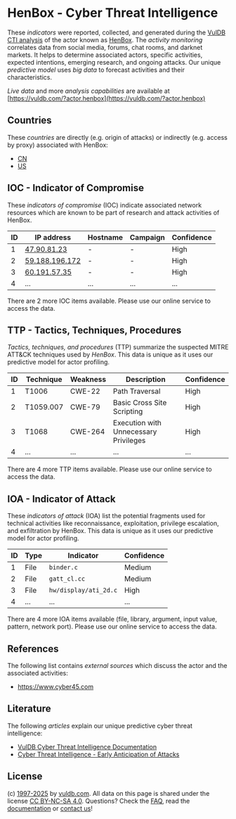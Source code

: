# HenBox - Cyber Threat Intelligence

These _indicators_ were reported, collected, and generated during the [VulDB CTI analysis](https://vuldb.com/?kb.cti) of the actor known as [HenBox](https://vuldb.com/?actor.henbox). The _activity monitoring_ correlates data from social media, forums, chat rooms, and darknet markets. It helps to determine associated actors, specific activities, expected intentions, emerging research, and ongoing attacks. Our unique _predictive model_ uses _big data_ to forecast activities and their characteristics.

_Live data_ and more _analysis capabilities_ are available at [https://vuldb.com/?actor.henbox](https://vuldb.com/?actor.henbox)

## Countries

These _countries_ are directly (e.g. origin of attacks) or indirectly (e.g. access by proxy) associated with HenBox:

* [CN](https://vuldb.com/?country.cn)
* [US](https://vuldb.com/?country.us)

## IOC - Indicator of Compromise

These _indicators of compromise_ (IOC) indicate associated network resources which are known to be part of research and attack activities of HenBox.

ID | IP address | Hostname | Campaign | Confidence
-- | ---------- | -------- | -------- | ----------
1 | [47.90.81.23](https://vuldb.com/?ip.47.90.81.23) | - | - | High
2 | [59.188.196.172](https://vuldb.com/?ip.59.188.196.172) | - | - | High
3 | [60.191.57.35](https://vuldb.com/?ip.60.191.57.35) | - | - | High
4 | ... | ... | ... | ...

There are 2 more IOC items available. Please use our online service to access the data.

## TTP - Tactics, Techniques, Procedures

_Tactics, techniques, and procedures_ (TTP) summarize the suspected MITRE ATT&CK techniques used by _HenBox_. This data is unique as it uses our predictive model for actor profiling.

ID | Technique | Weakness | Description | Confidence
-- | --------- | -------- | ----------- | ----------
1 | T1006 | CWE-22 | Path Traversal | High
2 | T1059.007 | CWE-79 | Basic Cross Site Scripting | High
3 | T1068 | CWE-264 | Execution with Unnecessary Privileges | High
4 | ... | ... | ... | ...

There are 4 more TTP items available. Please use our online service to access the data.

## IOA - Indicator of Attack

These _indicators of attack_ (IOA) list the potential fragments used for technical activities like reconnaissance, exploitation, privilege escalation, and exfiltration by HenBox. This data is unique as it uses our predictive model for actor profiling.

ID | Type | Indicator | Confidence
-- | ---- | --------- | ----------
1 | File | `binder.c` | Medium
2 | File | `gatt_cl.cc` | Medium
3 | File | `hw/display/ati_2d.c` | High
4 | ... | ... | ...

There are 4 more IOA items available (file, library, argument, input value, pattern, network port). Please use our online service to access the data.

## References

The following list contains _external sources_ which discuss the actor and the associated activities:

* https://www.cyber45.com

## Literature

The following _articles_ explain our unique predictive cyber threat intelligence:

* [VulDB Cyber Threat Intelligence Documentation](https://vuldb.com/?kb.cti)
* [Cyber Threat Intelligence - Early Anticipation of Attacks](https://www.scip.ch/en/?labs.20201022)

## License

(c) [1997-2025](https://vuldb.com/?kb.changelog) by [vuldb.com](https://vuldb.com/?kb.about). All data on this page is shared under the license [CC BY-NC-SA 4.0](https://creativecommons.org/licenses/by-nc-sa/4.0/). Questions? Check the [FAQ](https://vuldb.com/?kb.faq), read the [documentation](https://vuldb.com/?kb) or [contact us](https://vuldb.com/?contact)!
